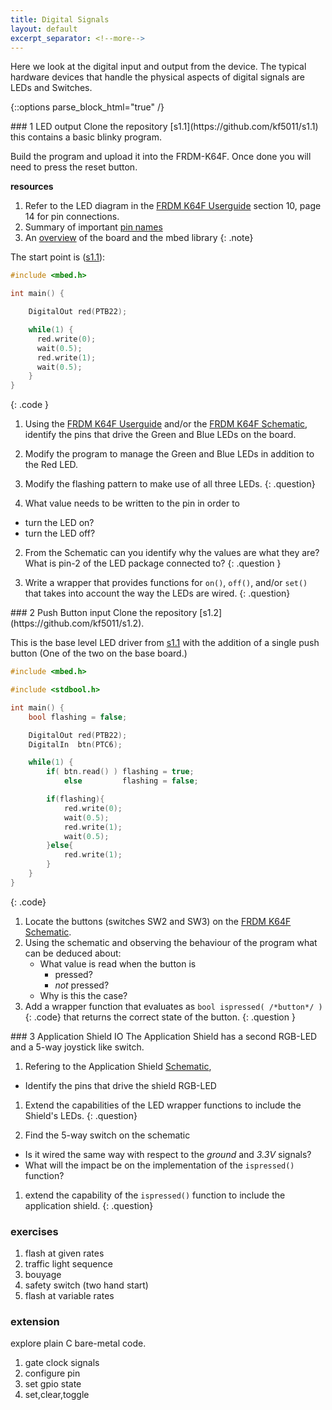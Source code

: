 ```yaml
---
title: Digital Signals
layout: default
excerpt_separator: <!--more-->
---
```

Here we look at the digital input and output from the device.
The typical hardware devices that handle the physical aspects of digital signals are LEDs and Switches.
<!--more-->


{::options parse_block_html="true" /}
<article class="exercise">
### 1 LED output
Clone the repository [s1.1](https://github.com/kf5011/s1.1)
this contains a basic blinky program.

Build the program and upload it into the FRDM-K64F.  Once done you will need to press the reset button.

**resources**
  1. Refer to the LED diagram in the [FRDM K64F Userguide](https://kf5011.github.io/docs/FRDMK64FUG.pdf#page=14) section 10, page 14 for pin connections.
  2. Summary of important [pin names](https://os.mbed.com/teams/Freescale/wiki/frdm-k64f-pinnames)
  3. An [overview](https://os.mbed.com/platforms/FRDM-K64F/) of the board and the mbed library
{: .note}

The start point is ([s1.1](https://github.com/kf5011/s1.1)):
```c
#include <mbed.h>

int main() {

    DigitalOut red(PTB22);

    while(1) {
      red.write(0);
      wait(0.5);
      red.write(1);
      wait(0.5);
    }
}
```
{: .code }

 1. Using the [FRDM K64F Userguide](https://kf5011.github.io/docs/FRDMK64FUG.pdf#page=14) and/or the [FRDM K64F Schematic](https://kf5011.github.io/docs/FRDM-K64F_SCH.pdf), identify the pins that drive the Green and Blue LEDs on the board.
 1. Modify the program to manage the Green and Blue LEDs in addition to the Red LED.
 1. Modify the flashing pattern to make use of all three LEDs.
{: .question}

1. What value needs to be written to the pin in order to
 * turn the LED on?
 * turn the LED off?
2. From the Schematic can you identify why the values are what they are?  
<span class="hint">What is pin-2 of the LED package connected to?</span>
{: .question }

1.  Write a wrapper that provides functions for `on()`, `off()`, and/or `set()` that takes into account the way the LEDs are wired.
{: .question}

</article>

<article class="exercise">
### 2 Push Button input
Clone the repository [s1.2](https://github.com/kf5011/s1.2).

This is the base level LED driver from [s1.1](https://github.com/kf5011/s1.1) with the addition of a single push button (One of the two on the base board.)

```c
#include <mbed.h>

#include <stdbool.h>

int main() {
    bool flashing = false;

    DigitalOut red(PTB22);
    DigitalIn  btn(PTC6);

    while(1) {
        if( btn.read() ) flashing = true;
            else         flashing = false;

        if(flashing){
            red.write(0);
            wait(0.5);
            red.write(1);
            wait(0.5);
        }else{
            red.write(1);
        }
    }
}
```
{: .code}

1. Locate the buttons (switches SW2 and SW3) on the [FRDM K64F Schematic](https://kf5011.github.io/docs/FRDM-K64F_SCH.pdf#page=4).
2. Using the schematic and observing the behaviour of the program what can be deduced about:
    * What value is read when the button is
        + pressed?
        + _not_ pressed?
    * Why is this the case?
1. Add a wrapper function that evaluates as
  `bool ispressed( /*button*/ )`{: .code}
  that returns the correct state of the button.
{: .question }
</article>

<article class="exercise">
### 3 Application Shield IO
The Application Shield has a second RGB-LED and a 5-way joystick like switch.

1. Refering to the Application Shield [Schematic](http://kf5011.github.io/docs/ApplicationShield%20V_1_0_0%20SCH.pdf),
  * Identify the pins that drive the shield RGB-LED
1. Extend the capabilities of the LED wrapper functions to include the Shield's LEDs.
{: .question}

1. Find the 5-way switch on the schematic
  * Is it wired the same way with respect to the _ground_ and _3.3V_ signals?
  * What will the impact be on the implementation of the `ispressed()` function?
1. extend the capability of the `ispressed()` function to include the application shield.
  {: .question}

</article>

### exercises
1. flash at given rates
2. traffic light sequence
2. bouyage
3. safety switch (two hand start)
2. flash at variable rates

### extension
explore plain C bare-metal code.
1. gate clock signals
2. configure pin
3. set gpio state
4. set,clear,toggle

